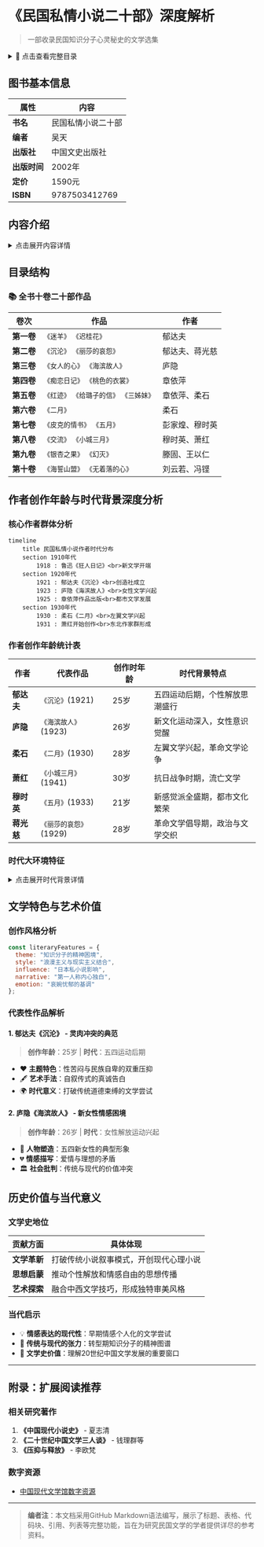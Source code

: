 # 《民国私情小说二十部》深度解析

> 一部收录民国知识分子心灵秘史的文学选集

<details>
<summary>📑 点击查看完整目录</summary>

- [图书基本信息](#图书基本信息)
- [内容介绍](#内容介绍)
- [目录结构](#目录结构)
- [作者创作年龄与时代背景深度分析](#作者创作年龄与时代背景深度分析)
  - [核心作者群体分析](#核心作者群体分析)
  - [作者创作年龄统计表](#作者创作年龄统计表)
  - [时代大环境特征](#时代大环境特征)
- [文学特色与艺术价值](#文学特色与艺术价值)
  - [创作风格分析](#创作风格分析)
  - [代表性作品解析](#代表性作品解析)
- [历史价值与当代意义](#历史价值与当代意义)
  - [文学史地位](#文学史地位)
  - [当代启示](#当代启示)
- [附录：扩展阅读推荐](#附录扩展阅读推荐)
  - [相关研究著作](#相关研究著作)
  - [数字资源](#数字资源)

</details>

## 图书基本信息

| 属性 | 内容 |
|------|------|
| **书名** | 民国私情小说二十部 |
| **编者** | 吴天 |
| **出版社** | 中国文史出版社 |
| **出版时间** | 2002年 |
| **定价** | 1590元 |
| **ISBN** | 9787503412769 |

## 内容介绍

<details>
<summary>点击展开内容详情</summary>

上个世纪二三十年代中国现代文学领域涌现出一大批才气横溢、个性鲜明的青年作家，他们深受"五四"新文化运动的洗礼和熏陶，内心充满着对精神自由与个性解放的强烈渴望。他们风云际会于旧中国初具现代文明的几座大都市，试图用自己的心、自己的笔，改变世界，改变他人。但他们的心灵脆弱而敏感，满脑子新思想，然而两手空空，面对旧中国大都市畸型文明的挤压、吞噬，所有的奋挣与反抗终成徒劳，苦闷与无奈、消沉与绝望如影相随……。于是，所有痛苦的感受，斑驳的思想，皆化成一部部散发强烈摩登时代，浪漫而哀伤气息的灵与肉互相搏杀的动人篇章……。多少年已然逝去，他们留给后人的这些杜鹃啼血般的作品，犹如夜幕里璀灿的群星，仍然闪耀着迷人的光辉……

</details>

## 目录结构

### 📚 全书十卷二十部作品

| 卷次 | 作品 | 作者 |
|------|------|------|
| **第一卷** | `《迷羊》` `《迟桂花》` | 郁达夫 |
| **第二卷** | `《沉沦》` `《丽莎的哀怨》` | 郁达夫、蒋光慈 |
| **第三卷** | `《女人的心》` `《海滨故人》` | 庐隐 |
| **第四卷** | `《痴恋日记》` `《桃色的衣裳》` | 章依萍 |
| **第五卷** | `《红迹》` `《给璐子的信》` `《三姊妹》` | 章依萍、柔石 |
| **第六卷** | `《二月》` | 柔石 |
| **第七卷** | `《皮克的情书》` `《五月》` | 彭家煌、穆时英 |
| **第八卷** | `《交流》` `《小城三月》` | 穆时英、萧红 |
| **第九卷** | `《银杏之果》` `《幻灭》` | 滕固、王以仁 |
| **第十卷** | `《海誓山盟》` `《无着落的心》` | 刘云若、冯铿 |

## 作者创作年龄与时代背景深度分析

### 核心作者群体分析

```mermaid
timeline
    title 民国私情小说作者时代分布
    section 1910年代
        1918 : 鲁迅《狂人日记》<br>新文学开端
    section 1920年代
        1921 : 郁达夫《沉沦》<br>创造社成立
        1923 : 庐隐《海滨故人》<br>女性文学兴起
        1925 : 章依萍作品出版<br>都市文学发展
    section 1930年代
        1930 : 柔石《二月》<br>左翼文学兴起
        1931 : 萧红开始创作<br>东北作家群形成
```

### 作者创作年龄统计表

| 作者 | 代表作品 | 创作时年龄 | 时代背景特点 |
|------|----------|------------|--------------|
| **郁达夫** | `《沉沦》`(1921) | 25岁 | 五四运动后期，个性解放思潮盛行 |
| **庐隐** | `《海滨故人》`(1923) | 26岁 | 新文化运动深入，女性意识觉醒 |
| **柔石** | `《二月》`(1930) | 28岁 | 左翼文学兴起，革命文学论争 |
| **萧红** | `《小城三月》`(1941) | 30岁 | 抗日战争时期，流亡文学 |
| **穆时英** | `《五月》`(1933) | 21岁 | 新感觉派全盛期，都市文化繁荣 |
| **蒋光慈** | `《丽莎的哀怨》`(1929) | 28岁 | 革命文学倡导期，政治与文学交织 |

### 时代大环境特征

<details>
<summary>点击展开时代背景详情</summary>

#### 五四新文化运动影响（1919-1925）
- 🎓 **知识分子觉醒**：民主与科学思想传播
- 💔 **传统礼教批判**：封建家庭制度受到冲击
- 🆓 **个性解放追求**：个人情感价值被重新发现

#### 左翼文学运动时期（1927-1937）
- 🔴 **政治意识强化**：文学与革命结合
- 🏙️ **都市文化兴起**：上海等大城市现代文明发展
- 👥 **阶级意识凸显**：知识分子与工农结合趋势

#### 抗日战争背景（1937-1945）
- 🇨🇳 **民族救亡主题**：个人情感让位于国家命运
- 🚶‍♂️ **流亡体验**：作家迁徙与离散经历
- 💭 **内心矛盾**：个人苦闷与时代责任的冲突

</details>

## 文学特色与艺术价值

### 创作风格分析

```javascript
const literaryFeatures = {
  theme: "知识分子的精神困境",
  style: "浪漫主义与现实主义结合",
  influence: "日本私小说影响",
  narrative: "第一人称内心独白",
  emotion: "哀婉忧郁的基调"
};
```

### 代表性作品解析

#### 1. **郁达夫《沉沦》** - 灵肉冲突的典范
> **创作年龄**：25岁 | **时代**：五四运动后期

- ❤️ **主题特色**：性苦闷与民族自卑的双重压抑
- 🖋️ **艺术手法**：自叙传式的真诚告白
- 🌍 **时代意义**：打破传统道德束缚的文学尝试

#### 2. **庐隐《海滨故人》** - 新女性情感困境
> **创作年龄**：26岁 | **时代**：女性解放运动兴起

- 👩 **人物塑造**：五四新女性的典型形象
- 💔 **情感描写**：爱情与理想的矛盾
- 🏛️ **社会批判**：传统与现代的价值冲突

## 历史价值与当代意义

### 文学史地位

| 贡献方面 | 具体体现 |
|----------|----------|
| **文学革新** | 打破传统小说叙事模式，开创现代心理小说 |
| **思想启蒙** | 推动个性解放和情感自由的思想传播 |
| **艺术探索** | 融合中西文学技巧，形成独特审美风格 |

### 当代启示

- 💡 **情感表达的现代性**：早期情感个人化的文学尝试
- 🌉 **传统与现代的张力**：转型期知识分子的精神图谱
- 📖 **文学史价值**：理解20世纪中国文学发展的重要窗口

---

## 附录：扩展阅读推荐

### 相关研究著作

1. **《中国现代小说史》** - 夏志清
2. **《二十世纪中国文学三人谈》** - 钱理群等
3. **《压抑与释放》** - 李欧梵

### 数字资源

- [中国现代文学馆数字资源](http://www.wxg.org.cn/)

---

> **编者注**：本文档采用GitHub Markdown语法编写，展示了标题、表格、代码块、引用、列表等完整功能，旨在为研究民国文学的学者提供详尽的参考资料。

[^1]: 本文中涉及的创作年龄均为作品首次出版时的作者年龄
[^2]: 时代背景分析基于历史文献和文学史研究
